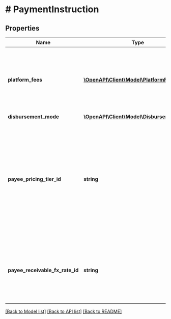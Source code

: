 # # PaymentInstruction

## Properties

Name | Type | Description | Notes
------------ | ------------- | ------------- | -------------
**platform_fees** | [**\OpenAPI\Client\Model\PlatformFee[]**](PlatformFee.md) | An array of various fees, commissions, tips, or donations. This field is only applicable to merchants that been enabled for PayPal Commerce Platform for Marketplaces and Platforms capability. | [optional]
**disbursement_mode** | [**\OpenAPI\Client\Model\DisbursementMode**](DisbursementMode.md) |  | [optional]
**payee_pricing_tier_id** | **string** | This field is only enabled for selected merchants/partners to use and provides the ability to trigger a specific pricing rate/plan for a payment transaction. The list of eligible &#39;payee_pricing_tier_id&#39; would be provided to you by your Account Manager. Specifying values other than the one provided to you by your account manager would result in an error. | [optional]
**payee_receivable_fx_rate_id** | **string** | FX identifier generated returned by PayPal to be used for payment processing in order to honor FX rate (for eligible integrations) to be used when amount is settled/received into the payee account. | [optional]

[[Back to Model list]](../../README.md#models) [[Back to API list]](../../README.md#endpoints) [[Back to README]](../../README.md)

